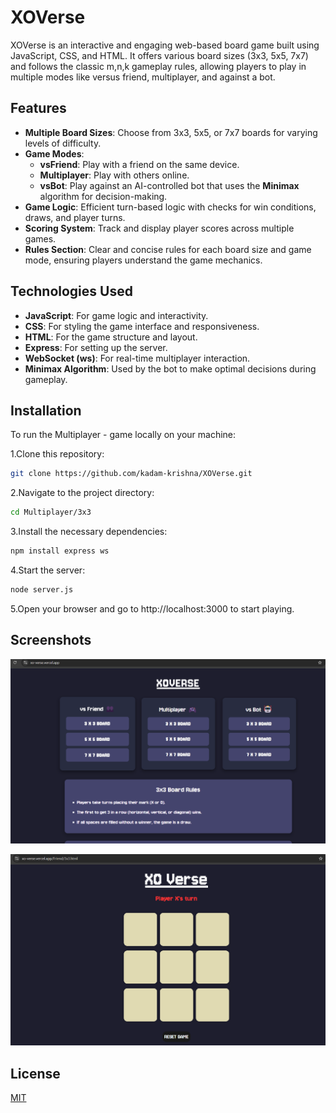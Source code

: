 # XOVerse

XOVerse is an interactive and engaging web-based board game built using JavaScript, CSS, and HTML. It offers various board sizes (3x3, 5x5, 7x7) and follows the classic m,n,k gameplay rules, allowing players to play in multiple modes like versus friend, multiplayer, and against a bot.

## Features

- **Multiple Board Sizes**: Choose from 3x3, 5x5, or 7x7 boards for varying levels of difficulty.
- **Game Modes**:
  - **vsFriend**: Play with a friend on the same device.
  - **Multiplayer**: Play with others online.
  - **vsBot**: Play against an AI-controlled bot that uses the **Minimax** algorithm for decision-making.
- **Game Logic**: Efficient turn-based logic with checks for win conditions, draws, and player turns.
- **Scoring System**: Track and display player scores across multiple games.
- **Rules Section**: Clear and concise rules for each board size and game mode, ensuring players understand the game mechanics.

## Technologies Used

- **JavaScript**: For game logic and interactivity.
- **CSS**: For styling the game interface and responsiveness.
- **HTML**: For the game structure and layout.
- **Express**: For setting up the server.
- **WebSocket (ws)**: For real-time multiplayer interaction.
- **Minimax Algorithm**: Used by the bot to make optimal decisions during gameplay.

## Installation

To run the Multiplayer - game locally on your machine:

1.Clone this repository:
   ```bash
  git clone https://github.com/kadam-krishna/XOVerse.git
  ```
2.Navigate to the project directory:
  ```bash
  cd Multiplayer/3x3
  ```
3.Install the necessary dependencies:
  ```bash
  npm install express ws
  ```
4.Start the server:
  ```bash
  node server.js
  ```
5.Open your browser and go to http://localhost:3000 to start playing.



## Screenshots
![Home](./Assets/HomePage.png)

![Game](./Assets/vsFriend.png)

## License

[MIT](https://choosealicense.com/licenses/mit/)

